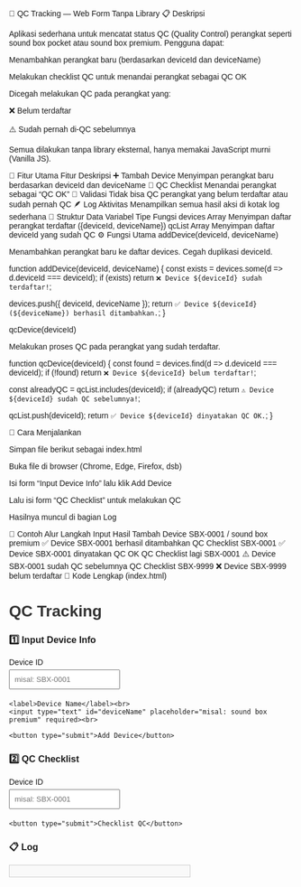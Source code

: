 🧩 QC Tracking — Web Form Tanpa Library
📋 Deskripsi

Aplikasi sederhana untuk mencatat status QC (Quality Control) perangkat seperti sound box pocket atau sound box premium.
Pengguna dapat:

Menambahkan perangkat baru (berdasarkan deviceId dan deviceName)

Melakukan checklist QC untuk menandai perangkat sebagai QC OK

Dicegah melakukan QC pada perangkat yang:

❌ Belum terdaftar

⚠️ Sudah pernah di-QC sebelumnya

Semua dilakukan tanpa library eksternal, hanya memakai JavaScript murni (Vanilla JS).

🚀 Fitur Utama
Fitur	Deskripsi
➕ Tambah Device	Menyimpan perangkat baru berdasarkan deviceId dan deviceName
🧾 QC Checklist	Menandai perangkat sebagai “QC OK”
🚫 Validasi	Tidak bisa QC perangkat yang belum terdaftar atau sudah pernah QC
🪶 Log Aktivitas	Menampilkan semua hasil aksi di kotak log sederhana
🧱 Struktur Data
Variabel	Tipe	Fungsi
devices	Array	Menyimpan daftar perangkat terdaftar ({deviceId, deviceName})
qcList	Array	Menyimpan daftar deviceId yang sudah QC
⚙️ Fungsi Utama
addDevice(deviceId, deviceName)

Menambahkan perangkat baru ke daftar devices.
Cegah duplikasi deviceId.

function addDevice(deviceId, deviceName) {
  const exists = devices.some(d => d.deviceId === deviceId);
  if (exists) return `❌ Device ${deviceId} sudah terdaftar!`;

  devices.push({ deviceId, deviceName });
  return `✅ Device ${deviceId} (${deviceName}) berhasil ditambahkan.`;
}

qcDevice(deviceId)

Melakukan proses QC pada perangkat yang sudah terdaftar.

function qcDevice(deviceId) {
  const found = devices.find(d => d.deviceId === deviceId);
  if (!found) return `❌ Device ${deviceId} belum terdaftar!`;

  const alreadyQC = qcList.includes(deviceId);
  if (alreadyQC) return `⚠️ Device ${deviceId} sudah QC sebelumnya!`;

  qcList.push(deviceId);
  return `✅ Device ${deviceId} dinyatakan QC OK.`;
}

🧰 Cara Menjalankan

Simpan file berikut sebagai index.html

Buka file di browser (Chrome, Edge, Firefox, dsb)

Isi form “Input Device Info” lalu klik Add Device

Lalu isi form “QC Checklist” untuk melakukan QC

Hasilnya muncul di bagian Log

🧾 Contoh Alur
Langkah	Input	Hasil
Tambah Device	SBX-0001 / sound box premium	✅ Device SBX-0001 berhasil ditambahkan
QC Checklist	SBX-0001	✅ Device SBX-0001 dinyatakan QC OK
QC Checklist lagi	SBX-0001	⚠️ Device SBX-0001 sudah QC sebelumnya
QC Checklist	SBX-9999	❌ Device SBX-9999 belum terdaftar
🧩 Kode Lengkap (index.html)
<!DOCTYPE html>
<html lang="en">
<head>
  <meta charset="UTF-8">
  <title>QC Tracking</title>
  <style>
    body { font-family: Arial, sans-serif; margin: 30px; }
    h1 { color: #333; }
    form { margin-bottom: 20px; }
    input, button {
      padding: 8px; margin: 5px 0;
    }
    .log {
      border: 1px solid #ccc;
      padding: 10px;
      width: 300px;
      background: #f9f9f9;
    }
  </style>
</head>
<body>

  <h1>QC Tracking</h1>

  <h3>1️⃣ Input Device Info</h3>
  <form id="deviceForm">
    <label>Device ID</label><br>
    <input type="text" id="deviceId" placeholder="misal: SBX-0001" required><br>

    <label>Device Name</label><br>
    <input type="text" id="deviceName" placeholder="misal: sound box premium" required><br>

    <button type="submit">Add Device</button>
  </form>

  <h3>2️⃣ QC Checklist</h3>
  <form id="qcForm">
    <label>Device ID</label><br>
    <input type="text" id="qcDeviceId" placeholder="misal: SBX-0001" required><br>

    <button type="submit">Checklist QC</button>
  </form>

  <h3>📋 Log</h3>
  <div class="log" id="log"></div>

  <script>
    const devices = [];
    const qcList = [];

    function addDevice(deviceId, deviceName) {
      const exists = devices.some(d => d.deviceId === deviceId);
      if (exists) return `❌ Device ${deviceId} sudah terdaftar!`;
      devices.push({ deviceId, deviceName });
      return `✅ Device ${deviceId} (${deviceName}) berhasil ditambahkan.`;
    }

    function qcDevice(deviceId) {
      const found = devices.find(d => d.deviceId === deviceId);
      if (!found) return `❌ Device ${deviceId} belum terdaftar!`;
      const alreadyQC = qcList.includes(deviceId);
      if (alreadyQC) return `⚠️ Device ${deviceId} sudah QC sebelumnya!`;
      qcList.push(deviceId);
      return `✅ Device ${deviceId} dinyatakan QC OK.`;
    }

    const logBox = document.getElementById('log');
    function addLog(msg) {
      logBox.innerHTML += msg + "<br>";
    }

    document.getElementById('deviceForm').addEventListener('submit', e => {
      e.preventDefault();
      const id = document.getElementById('deviceId').value.trim();
      const name = document.getElementById('deviceName').value.trim();
      const result = addDevice(id, name);
      addLog(result);
      e.target.reset();
    });

    document.getElementById('qcForm').addEventListener('submit', e => {
      e.preventDefault();
      const id = document.getElementById('qcDeviceId').value.trim();
      const result = qcDevice(id);
      addLog(result);
      e.target.reset();
    });
  </script>

</body>
</html>
